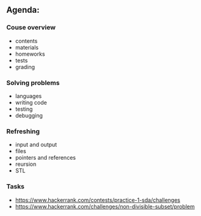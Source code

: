 ## Agenda:
### Couse overview
  - contents
  - materials
  - homeworks
  - tests
  - grading

### Solving problems
  - languages
  - writing code
  - testing
  - debugging

### Refreshing
  - input and output
  - files
  - pointers and references
  - reursion
  - STL

### Tasks
  - https://www.hackerrank.com/contests/practice-1-sda/challenges
  - https://www.hackerrank.com/challenges/non-divisible-subset/problem
